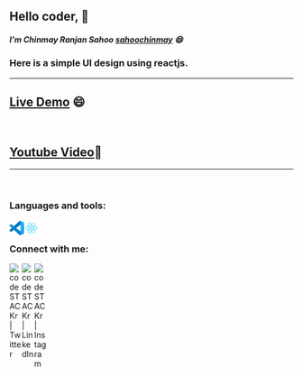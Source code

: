 
## Hello coder, 👋

##### I'm Chinmay Ranjan Sahoo [sahoochinmay][website] 😄

### Here is a simple UI design using reactjs. 

---
## [Live Demo][livedemo] 😄
<br />

## [Youtube Video][youtubevideo]🔴

---

<br />

### Languages and tools:

[<img align="left" alt="Visual Studio Code" width="26px" src="https://raw.githubusercontent.com/github/explore/80688e429a7d4ef2fca1e82350fe8e3517d3494d/topics/visual-studio-code/visual-studio-code.png" />][vscode]
[<img align="left" alt="react" width="26px" src="https://raw.githubusercontent.com/github/explore/80688e429a7d4ef2fca1e82350fe8e3517d3494d/topics/react/react.png" />][reactjs]
<br/>
### Connect with me:

[<img align="left" alt="codeSTACKr | Twitter" width="22px" src="https://cdn.jsdelivr.net/npm/simple-icons@v3/icons/twitter.svg" />][twitter]
[<img align="left" alt="codeSTACKr | LinkedIn" width="22px" src="https://cdn.jsdelivr.net/npm/simple-icons@v3/icons/linkedin.svg" />][linkedin]
[<img align="left" alt="codeSTACKr | Instagram" width="22px" src="https://cdn.jsdelivr.net/npm/simple-icons@v3/icons/instagram.svg" />][instagram]

[twitter]: https://twitter.com/_Sahoochinmay
[instagram]: https://www.instagram.com/_sahoochinmay/
[linkedin]: https://www.linkedin.com/in/chinmay-ranjan-sahoo-865b75161/





[website]: https://github.com/sahoochinmay
[facebook]: https://www.facebook.com/chinmay.ranjan.961/
[vscode]: https://code.visualstudio.com/
[reactjs]: https://reactjs.org/
[readme]: https://github.com/sahoochinmay/C-Programming
[youtube]: https://www.youtube.com/channel/UCjPFubL0hA0EuSjTgj2pW2g
[livedemo]: https://sahoochinmay.github.io/dsi-landing-page/

[youtubevideo]: https://youtu.be/6xK2cwNYO_g
